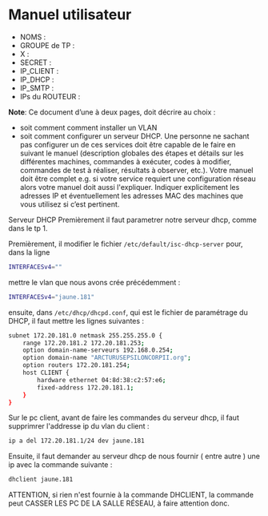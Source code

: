 # Manuel utilisateur

* NOMS : 
* GROUPE de TP :  
* X : 
* SECRET : 
* IP_CLIENT : 
* IP_DHCP : 
* IP_SMTP : 
* IPs du ROUTEUR : 


**Note**: Ce document d’une à deux pages, doit décrire au choix : 
* soit comment comment installer un VLAN 
* soit comment configurer un serveur DHCP. 
Une personne ne sachant pas configurer un de ces services doit être capable de le faire en suivant le manuel (description globales des étapes et détails sur les différentes machines, commandes à exécuter, codes à modifier, commandes de test à réaliser, résultats à observer, etc.). Votre manuel doit être complet e.g. si votre service requiert une configuration réseau alors votre manuel doit aussi l'expliquer. Indiquer explicitement les adresses IP et éventuellement les adresses MAC des machines que vous utilisez si c’est pertinent.

Serveur DHCP
Premièrement il faut parametrer notre serveur dhcp, comme dans le tp 1.

Premièrement, il modifier le fichier `/etc/default/isc-dhcp-server`
pour, dans la ligne 
```bash
INTERFACESv4=""
```
mettre le vlan que nous avons crée précédemment :
```bash
INTERFACESv4="jaune.181"
```
ensuite, dans
`/etc/dhcp/dhcpd.conf`, qui est le fichier de paramétrage du DHCP, il faut mettre les lignes suivantes :
```bash
subnet 172.20.181.0 netmask 255.255.255.0 {
	range 172.20.181.2 172.20.181.253;
	option domain-name-serveurs 192.168.0.254;
	option domain-name "ARCTURUSEPSILONCORPII.org";
	option routers 172.20.181.254;
	host CLIENT {
		hardware ethernet 04:8d:38:c2:57:e6;
		fixed-address 172.20.181.1;
	}
}
```

Sur  le pc client, avant de faire les commandes du serveur dhcp, il faut supprimrer l'addresse ip du vlan du client : 
```bash
ip a del 172.20.181.1/24 dev jaune.181
```
Ensuite, il faut demander au serveur dhcp de nous fournir ( entre autre ) une ip avec la commande suivante :
```bash
dhclient jaune.181
```
ATTENTION, si rien n'est fournie à la commande DHCLIENT, la commande peut CASSER LES PC DE LA SALLE RÉSEAU, à faire attention donc.
